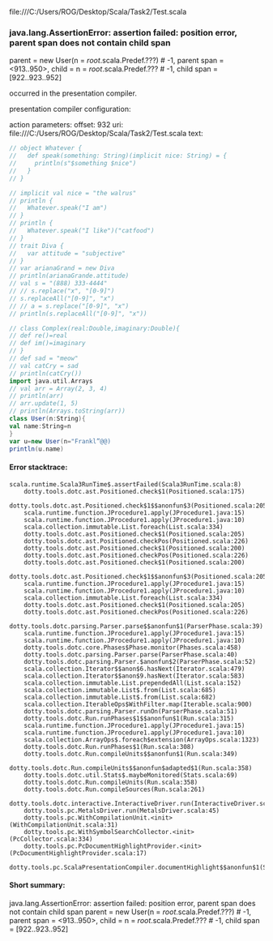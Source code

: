 file:///C:/Users/ROG/Desktop/Scala/Task2/Test.scala
### java.lang.AssertionError: assertion failed: position error, parent span does not contain child span
parent      = new User(n = _root_.scala.Predef.???) # -1,
parent span = <913..950>,
child       = n = _root_.scala.Predef.??? # -1,
child span  = [922..923..952]

occurred in the presentation compiler.

presentation compiler configuration:


action parameters:
offset: 932
uri: file:///C:/Users/ROG/Desktop/Scala/Task2/Test.scala
text:
```scala
// object Whatever {
//   def speak(something: String)(implicit nice: String) = {
//     println(s"$something $nice")
//   }
// }

// implicit val nice = "the walrus"
// println {
//   Whatever.speak("I am")
// }
// println {
//   Whatever.speak("I like")("catfood")
// }
// trait Diva {
//   var attitude = "subjective"
// }
// var arianaGrand = new Diva
// println(arianaGrande.attitude)
// val s = "(888) 333-4444"
// // s.replace("x", "[0-9]")
// s.replaceAll("[0-9]", "x")
// // a = s.replace("[0-9]", "x")
// println(s.replaceAll("[0-9]", "x"))

// class Complex(real:Double,imaginary:Double){
// def re()=real
// def im()=imaginary
// }
// def sad = "meow"
// val catCry = sad
// println(catCry())
import java.util.Arrays
// val arr = Array(2, 3, 4)
// println(arr)
// arr.update(1, 5)
// println(Arrays.toString(arr))
class User(n:String){
val name:String=n
}
var u=new User(n="Frankl”@@)
println(u.name)

```



#### Error stacktrace:

```
scala.runtime.Scala3RunTime$.assertFailed(Scala3RunTime.scala:8)
	dotty.tools.dotc.ast.Positioned.check$1(Positioned.scala:175)
	dotty.tools.dotc.ast.Positioned.check$1$$anonfun$3(Positioned.scala:205)
	scala.runtime.function.JProcedure1.apply(JProcedure1.java:15)
	scala.runtime.function.JProcedure1.apply(JProcedure1.java:10)
	scala.collection.immutable.List.foreach(List.scala:334)
	dotty.tools.dotc.ast.Positioned.check$1(Positioned.scala:205)
	dotty.tools.dotc.ast.Positioned.checkPos(Positioned.scala:226)
	dotty.tools.dotc.ast.Positioned.check$1(Positioned.scala:200)
	dotty.tools.dotc.ast.Positioned.checkPos(Positioned.scala:226)
	dotty.tools.dotc.ast.Positioned.check$1(Positioned.scala:200)
	dotty.tools.dotc.ast.Positioned.check$1$$anonfun$3(Positioned.scala:205)
	scala.runtime.function.JProcedure1.apply(JProcedure1.java:15)
	scala.runtime.function.JProcedure1.apply(JProcedure1.java:10)
	scala.collection.immutable.List.foreach(List.scala:334)
	dotty.tools.dotc.ast.Positioned.check$1(Positioned.scala:205)
	dotty.tools.dotc.ast.Positioned.checkPos(Positioned.scala:226)
	dotty.tools.dotc.parsing.Parser.parse$$anonfun$1(ParserPhase.scala:39)
	scala.runtime.function.JProcedure1.apply(JProcedure1.java:15)
	scala.runtime.function.JProcedure1.apply(JProcedure1.java:10)
	dotty.tools.dotc.core.Phases$Phase.monitor(Phases.scala:458)
	dotty.tools.dotc.parsing.Parser.parse(ParserPhase.scala:40)
	dotty.tools.dotc.parsing.Parser.$anonfun$2(ParserPhase.scala:52)
	scala.collection.Iterator$$anon$6.hasNext(Iterator.scala:479)
	scala.collection.Iterator$$anon$9.hasNext(Iterator.scala:583)
	scala.collection.immutable.List.prependedAll(List.scala:152)
	scala.collection.immutable.List$.from(List.scala:685)
	scala.collection.immutable.List$.from(List.scala:682)
	scala.collection.IterableOps$WithFilter.map(Iterable.scala:900)
	dotty.tools.dotc.parsing.Parser.runOn(ParserPhase.scala:51)
	dotty.tools.dotc.Run.runPhases$1$$anonfun$1(Run.scala:315)
	scala.runtime.function.JProcedure1.apply(JProcedure1.java:15)
	scala.runtime.function.JProcedure1.apply(JProcedure1.java:10)
	scala.collection.ArrayOps$.foreach$extension(ArrayOps.scala:1323)
	dotty.tools.dotc.Run.runPhases$1(Run.scala:308)
	dotty.tools.dotc.Run.compileUnits$$anonfun$1(Run.scala:349)
	dotty.tools.dotc.Run.compileUnits$$anonfun$adapted$1(Run.scala:358)
	dotty.tools.dotc.util.Stats$.maybeMonitored(Stats.scala:69)
	dotty.tools.dotc.Run.compileUnits(Run.scala:358)
	dotty.tools.dotc.Run.compileSources(Run.scala:261)
	dotty.tools.dotc.interactive.InteractiveDriver.run(InteractiveDriver.scala:161)
	dotty.tools.pc.MetalsDriver.run(MetalsDriver.scala:45)
	dotty.tools.pc.WithCompilationUnit.<init>(WithCompilationUnit.scala:31)
	dotty.tools.pc.WithSymbolSearchCollector.<init>(PcCollector.scala:334)
	dotty.tools.pc.PcDocumentHighlightProvider.<init>(PcDocumentHighlightProvider.scala:17)
	dotty.tools.pc.ScalaPresentationCompiler.documentHighlight$$anonfun$1(ScalaPresentationCompiler.scala:178)
```
#### Short summary: 

java.lang.AssertionError: assertion failed: position error, parent span does not contain child span
parent      = new User(n = _root_.scala.Predef.???) # -1,
parent span = <913..950>,
child       = n = _root_.scala.Predef.??? # -1,
child span  = [922..923..952]